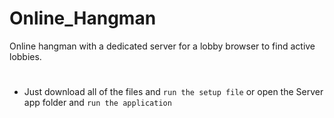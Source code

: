 # Online_Hangman
Online hangman with a dedicated server for a lobby browser to find active lobbies.

#

* Just download all of the files and `run the setup file` or open the Server app folder and `run the application`

#
